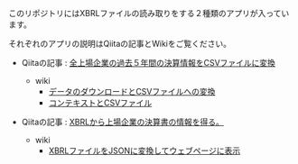 このリポジトリにはXBRLファイルの読み取りをする２種類のアプリが入っています。  

それぞれのアプリの説明はQiitaの記事とWikiをご覧ください。  

* Qiitaの記事 : [全上場企業の過去５年間の決算情報をCSVファイルに変換](https://qiita.com/teatime77/items/e5aa2d9027749768f50d)  
  * wiki
    * [データのダウンロードとCSVファイルへの変換](https://github.com/teatime77/xbrl-reader/wiki/%E3%83%87%E3%83%BC%E3%82%BF%E3%81%AE%E3%83%80%E3%82%A6%E3%83%B3%E3%83%AD%E3%83%BC%E3%83%89%E3%81%A8CSV%E3%83%95%E3%82%A1%E3%82%A4%E3%83%AB%E3%81%B8%E3%81%AE%E5%A4%89%E6%8F%9B)
    * [コンテキストとCSVファイル](https://github.com/teatime77/xbrl-reader/wiki/%E3%82%B3%E3%83%B3%E3%83%86%E3%82%AD%E3%82%B9%E3%83%88%E3%81%A8CSV%E3%83%95%E3%82%A1%E3%82%A4%E3%83%AB)
  
  
* Qiitaの記事 : [XBRLから上場企業の決算書の情報を得る。](https://qiita.com/teatime77/items/3ed6d4cd27f6440e163a)  
  * wiki
    * [XBRLファイルをJSONに変換してウェブページに表示](https://github.com/teatime77/xbrl-reader/wiki/XBRL%E3%83%95%E3%82%A1%E3%82%A4%E3%83%AB%E3%82%92JSON%E3%81%AB%E5%A4%89%E6%8F%9B%E3%81%97%E3%81%A6%E3%82%A6%E3%82%A7%E3%83%96%E3%83%9A%E3%83%BC%E3%82%B8%E3%81%AB%E8%A1%A8%E7%A4%BA)

  



